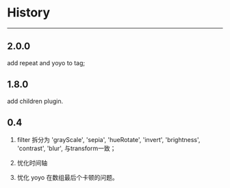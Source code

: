 # History
----

## 2.0.0

add repeat and yoyo to tag;

## 1.8.0

add children plugin.

## 0.4

1. filter 拆分为 'grayScale', 'sepia', 'hueRotate', 'invert', 'brightness', 'contrast', 'blur', 与transform一致；

2. 忧化时间轴

3. 忧化 yoyo 在数组最后个卡顿的问题。